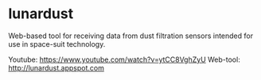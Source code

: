 # lunardust
Web-based tool for receiving data from dust filtration sensors intended for use in space-suit technology.

Youtube: https://www.youtube.com/watch?v=ytCC8VghZyU
Web-tool: http://lunardust.appspot.com
